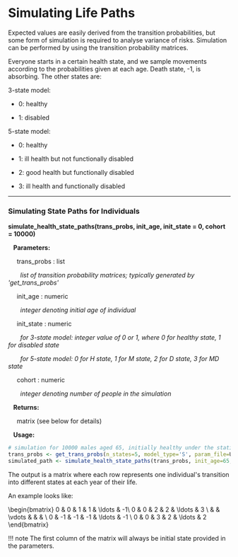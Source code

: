 # Simulating Life Paths

Expected values are easily derived from the transition probabilities, but some form of 
simulation is required to analyse variance of risks. Simulation can be performed by using the
transition probability matrices. 

Everyone starts in a certain health state, and we sample movements according to 
the probabilities given at each age. Death state, -1, is absorbing. The other states are:

3-state model:

* 0: healthy

* 1: disabled

5-state model:

* 0: healthy

* 1: ill health but not functionally disabled

* 2: good health but functionally disabled

* 3: ill health and functionally disabled

---

### Simulating State Paths for Individuals

**simulate_health_state_paths(trans_probs, init_age, init_state = 0, cohort = 10000)**

&nbsp;&nbsp; **Parameters:**

&nbsp;&nbsp;&nbsp;&nbsp; trans_probs : list

&nbsp;&nbsp;&nbsp;&nbsp;&nbsp;&nbsp; *list of transition probability matrices; typically generated by 'get_trans_probs'*

&nbsp;&nbsp;&nbsp;&nbsp; init_age : numeric

&nbsp;&nbsp;&nbsp;&nbsp;&nbsp;&nbsp; *integer denoting initial age of individual*

&nbsp;&nbsp;&nbsp;&nbsp; init_state : numeric

&nbsp;&nbsp;&nbsp;&nbsp;&nbsp;&nbsp; *for 3-state model: integer value of 0 or 1, where 0 for healthy state, 1 for disabled state* 

&nbsp;&nbsp;&nbsp;&nbsp;&nbsp;&nbsp; *for 5-state model: 0 for H state, 1 for M state, 2 for D state, 3 for MD state* 

&nbsp;&nbsp;&nbsp;&nbsp; cohort : numeric

&nbsp;&nbsp;&nbsp;&nbsp;&nbsp;&nbsp; *integer denoting number of people in the simulation*

&nbsp;&nbsp; **Returns:**

&nbsp;&nbsp;&nbsp;&nbsp; matrix (see below for details)

&nbsp;&nbsp; **Usage:**

```r
# simulation for 10000 males aged 65, initially healthy under the static model
trans_probs <- get_trans_probs(n_states=5, model_type='S', param_file=US_HRS_5, init_age=65, female=0, year = 2012, wave_index = 8, latent = 0)
simulated_path <- simulate_health_state_paths(trans_probs, init_age=65, init_state = 0, cohort = 10000)
```

The output is a matrix where each row represents one individual's transition into different 
states at each year of their life. 

An example looks like: 

\begin{bmatrix}
0 & 0 & 1 & 1 & \ldots & -1\\
0 & 0 & 2 & 2 & \ldots & 3 \\
 &  &  \vdots & & & \\
0 & -1 & -1 & -1 & \ldots & -1 \\
0 & 0 & 3 & 2 & \ldots & 2
\end{bmatrix}

!!! note
    The first column of the matrix will always be initial state provided in the parameters.

